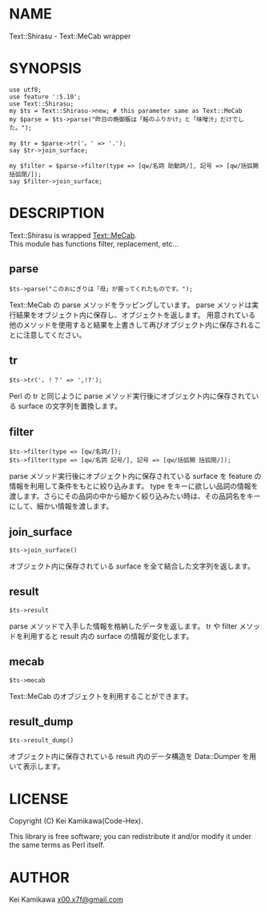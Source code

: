 # NAME

Text::Shirasu - Text::MeCab wrapper

# SYNOPSIS

    use utf8;
    use feature ':5.10';
    use Text::Shirasu;
    my $ts = Text::Shirasu->new; # this parameter same as Text::MeCab
    my $parse = $ts->parse("昨日の晩御飯は「鮭のふりかけ」と「味噌汁」だけでした。");

    my $tr = $parse->tr('。' => '.');
    say $tr->join_surface;
    
    my $filter = $parse->filter(type => [qw/名詞 助動詞/], 記号 => [qw/括弧開 括弧閉/]);
    say $filter->join_surface;

# DESCRIPTION

Text::Shirasu is wrapped [Text::MeCab](https://metacpan.org/pod/Text::MeCab).  
This module has functions filter, replacement, etc...

## parse

    $ts->parse("このおにぎりは「母」が握ってくれたものです。");

Text::MeCab の parse メソッドをラッピングしています。
parse メソッドは実行結果をオブジェクト内に保存し、オブジェクトを返します。
用意されている他のメソッドを使用すると結果を上書きして再びオブジェクト内に保存されることに注意してください。

## tr

    $ts->tr('，！？' => ',!?');

Perl の tr と同じように parse メソッド実行後にオブジェクト内に保存されている surface の文字列を置換します。

## filter

    $ts->filter(type => [qw/名詞/]);
    $ts->filter(type => [qw/名詞 記号/], 記号 => [qw/括弧開 括弧閉/]);

parse メソッド実行後にオブジェクト内に保存されている surface を feature の情報を利用して条件をもとに絞り込みます。
type をキーに欲しい品詞の情報を渡します。さらにその品詞の中から細かく絞り込みたい時は、その品詞名をキーにして、細かい情報を渡します。

## join\_surface

    $ts->join_surface()

オブジェクト内に保存されている surface を全て結合した文字列を返します。

## result

    $ts->result

parse メソッドで入手した情報を格納したデータを返します。
tr や filter メソッドを利用すると result 内の surface の情報が変化します。  

## mecab

    $ts->mecab

Text::MeCab のオブジェクトを利用することができます。  

## result\_dump

    $ts->result_dump()

オブジェクト内に保存されている result 内のデータ構造を Data::Dumper を用いて表示します。

# LICENSE

Copyright (C) Kei Kamikawa(Code-Hex).

This library is free software; you can redistribute it and/or modify
it under the same terms as Perl itself.

# AUTHOR

Kei Kamikawa <x00.x7f@gmail.com>
